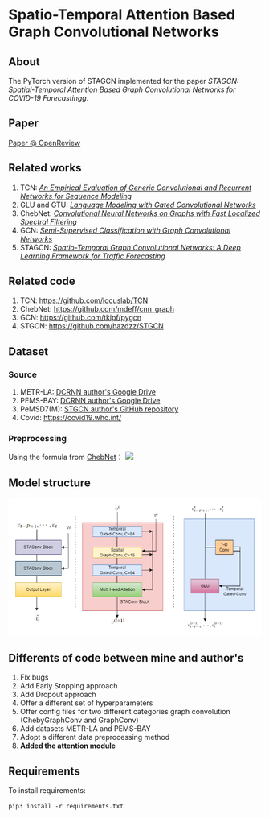 # Spatio-Temporal Attention Based Graph Convolutional Networks

## About

The PyTorch version of STAGCN implemented for the paper _STAGCN: Spatial-Temporal Attention Based Graph Convolutional Networks for COVID-19 Forecastingg_.

## Paper

[Paper @ OpenReview](<https://openreview.net/forum?id=k0E_VMXLXl&referrer=%5BAuthor%20Console%5D(%2Fgroup%3Fid%3DICLR.cc%2F2023%2FWorkshop%2FMLGH%2FAuthors%23your-submissions)>)

## Related works

1. TCN: [_An Empirical Evaluation of Generic Convolutional and Recurrent Networks for Sequence Modeling_](https://arxiv.org/abs/1803.01271)
2. GLU and GTU: [_Language Modeling with Gated Convolutional Networks_](https://arxiv.org/abs/1612.08083)
3. ChebNet: [_Convolutional Neural Networks on Graphs with Fast Localized Spectral Filtering_](https://arxiv.org/abs/1606.09375)
4. GCN: [_Semi-Supervised Classification with Graph Convolutional Networks_](https://arxiv.org/abs/1609.02907)
5. STAGCN: [_Spatio-Temporal Graph Convolutional Networks: A Deep Learning Framework for Traffic Forecasting_](https://arxiv.org/abs/1709.04875)

## Related code

1. TCN: https://github.com/locuslab/TCN
2. ChebNet: https://github.com/mdeff/cnn_graph
3. GCN: https://github.com/tkipf/pygcn
4. STGCN: https://github.com/hazdzz/STGCN

## Dataset

### Source

1. METR-LA: [DCRNN author's Google Drive](https://drive.google.com/file/d/1pAGRfzMx6K9WWsfDcD1NMbIif0T0saFC/view?usp=sharing)
2. PEMS-BAY: [DCRNN author's Google Drive](https://drive.google.com/file/d/1wD-mHlqAb2mtHOe_68fZvDh1LpDegMMq/view?usp=sharing)
3. PeMSD7(M): [STGCN author's GitHub repository](https://github.com/VeritasYin/STGCN_IJCAI-18/blob/master/data_loader/PeMS-M.zip)
4. Covid: https://covid19.who.int/

### Preprocessing

Using the formula from [ChebNet](https://arxiv.org/abs/1606.09375)：
<img src="./figure/weighted_adjacency_matrix.png" style="zoom:100%" />

## Model structure

<img src="./figure/stagcn_model_str.png" style="zoom:100%" />

## Differents of code between mine and author's

1. Fix bugs
2. Add Early Stopping approach
3. Add Dropout approach
4. Offer a different set of hyperparameters
5. Offer config files for two different categories graph convolution (ChebyGraphConv and GraphConv)
6. Add datasets METR-LA and PEMS-BAY
7. Adopt a different data preprocessing method
8. **Added the attention module**

## Requirements

To install requirements:

```console
pip3 install -r requirements.txt
```
